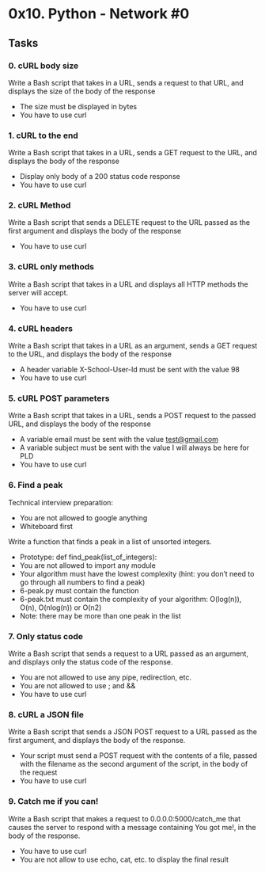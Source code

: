 # 0x10. Python - Network #0

## Tasks

### 0. cURL body size
Write a Bash script that takes in a URL, sends a request to that URL, and displays the size of the body of the response
- The size must be displayed in bytes
- You have to use curl

### 1. cURL to the end
Write a Bash script that takes in a URL, sends a GET request to the URL, and displays the body of the response

- Display only body of a 200 status code response
- You have to use curl

### 2. cURL Method
Write a Bash script that sends a DELETE request to the URL passed as the first argument and displays the body of the response

- You have to use curl

### 3. cURL only methods
Write a Bash script that takes in a URL and displays all HTTP methods the server will accept.

- You have to use curl

### 4. cURL headers
Write a Bash script that takes in a URL as an argument, sends a GET request to the URL, and displays the body of the response

- A header variable X-School-User-Id must be sent with the value 98
- You have to use curl

### 5. cURL POST parameters
Write a Bash script that takes in a URL, sends a POST request to the passed URL, and displays the body of the response

- A variable email must be sent with the value test@gmail.com
- A variable subject must be sent with the value I will always be here for PLD
- You have to use curl

### 6. Find a peak
Technical interview preparation:

- You are not allowed to google anything
- Whiteboard first 

Write a function that finds a peak in a list of unsorted integers.

- Prototype: def find_peak(list_of_integers):
- You are not allowed to import any module
- Your algorithm must have the lowest complexity (hint: you don’t need to go through all numbers to find a peak)
- 6-peak.py must contain the function
- 6-peak.txt must contain the complexity of your algorithm: O(log(n)), O(n), O(nlog(n)) or O(n2)
- Note: there may be more than one peak in the list

### 7. Only status code
Write a Bash script that sends a request to a URL passed as an argument, and displays only the status code of the response.

- You are not allowed to use any pipe, redirection, etc.
- You are not allowed to use ; and &&
- You have to use curl

### 8. cURL a JSON file
Write a Bash script that sends a JSON POST request to a URL passed as the first argument, and displays the body of the response.

- Your script must send a POST request with the contents of a file, passed with the filename as the second argument of the script, in the body of the request
- You have to use curl

### 9. Catch me if you can!
Write a Bash script that makes a request to 0.0.0.0:5000/catch_me that causes the server to respond with a message containing You got me!, in the body of the response.

- You have to use curl
- You are not allow to use echo, cat, etc. to display the final result
